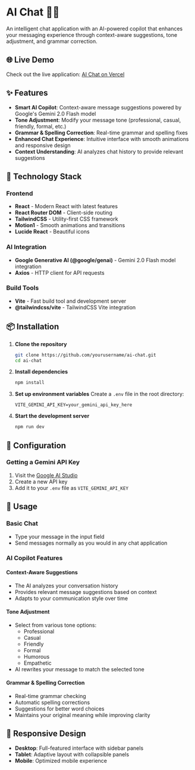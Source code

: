 # AI Chat 🤖💬

An intelligent chat application with an AI-powered copilot that enhances your messaging experience through context-aware suggestions, tone adjustment, and grammar correction.

## 🌐 Live Demo

Check out the live application: [AI Chat on Vercel]([https://vercel.com/neev-rathods-projects/ai-chat](https://ai-chat-eta-seven.vercel.app/))

## ✨ Features

- **Smart AI Copilot**: Context-aware message suggestions powered by Google's Gemini 2.0 Flash model
- **Tone Adjustment**: Modify your message tone (professional, casual, friendly, formal, etc.)
- **Grammar & Spelling Correction**: Real-time grammar and spelling fixes
- **Enhanced Chat Experience**: Intuitive interface with smooth animations and responsive design
- **Context Understanding**: AI analyzes chat history to provide relevant suggestions

## 🚀 Technology Stack

### Frontend
- **React** - Modern React with latest features
- **React Router DOM** - Client-side routing
- **TailwindCSS** - Utility-first CSS framework
- **Motion1** - Smooth animations and transitions
- **Lucide React** - Beautiful icons

### AI Integration
- **Google Generative AI (@google/genai)** - Gemini 2.0 Flash model integration
- **Axios** - HTTP client for API requests

### Build Tools
- **Vite** - Fast build tool and development server
- **@tailwindcss/vite** - TailwindCSS Vite integration


## 📦 Installation

1. **Clone the repository**
   ```bash
   git clone https://github.com/yourusername/ai-chat.git
   cd ai-chat
   ```

2. **Install dependencies**
   ```bash
   npm install
   ```

3. **Set up environment variables**
   Create a `.env` file in the root directory:
   ```env
   VITE_GEMINI_API_KEY=your_gemini_api_key_here
   ```

4. **Start the development server**
   ```bash
   npm run dev
   ```

## 🔧 Configuration

### Getting a Gemini API Key

1. Visit the [Google AI Studio](https://makersuite.google.com/app/apikey)
2. Create a new API key
3. Add it to your `.env` file as `VITE_GEMINI_API_KEY`

## 🎯 Usage

### Basic Chat
- Type your message in the input field
- Send messages normally as you would in any chat application

### AI Copilot Features

#### **Context-Aware Suggestions**
- The AI analyzes your conversation history
- Provides relevant message suggestions based on context
- Adapts to your communication style over time

#### **Tone Adjustment**
- Select from various tone options:
  - Professional
  - Casual
  - Friendly
  - Formal
  - Humorous
  - Empathetic
- AI rewrites your message to match the selected tone

#### **Grammar & Spelling Correction**
- Real-time grammar checking
- Automatic spelling corrections
- Suggestions for better word choices
- Maintains your original meaning while improving clarity

## 📱 Responsive Design

- **Desktop**: Full-featured interface with sidebar panels
- **Tablet**: Adaptive layout with collapsible panels
- **Mobile**: Optimized mobile experience 


